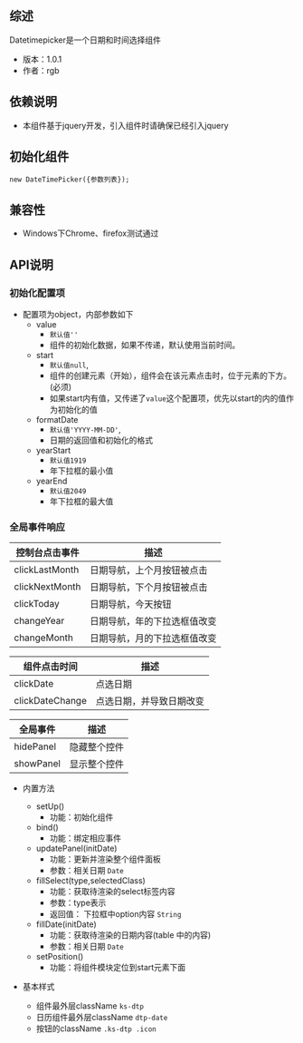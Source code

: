 ## 综述

Datetimepicker是一个日期和时间选择组件

* 版本：1.0.1
* 作者：rgb

## 依赖说明
* 本组件基于jquery开发，引入组件时请确保已经引入jquery

## 初始化组件

    new DateTimePicker({参数列表});

## 兼容性
* Windows下Chrome、firefox测试通过

## API说明

### 初始化配置项

* 配置项为object，内部参数如下
    * value 
        * `默认值''`
        * 组件的初始化数据，如果不传递，默认使用当前时间。
    * start
        * `默认值null`,
        * 组件的创建元素（开始），组件会在该元素点击时，位于元素的下方。(必须)
        * 如果start内有值，又传递了`value`这个配置项，优先以start的内的值作为初始化的值
    * formatDate 
        * `默认值'YYYY-MM-DD'`,
        * 日期的返回值和初始化的格式
    * yearStart 
        * `默认值1919`
        * 年下拉框的最小值
    * yearEnd 
        * `默认值2049`
        * 年下拉框的最大值

### 全局事件响应
| 控制台点击事件 | 描述 |    
| ------------ | ------------- |
| clickLastMonth | 日期导航，上个月按钮被点击 |
| clickNextMonth | 日期导航，下个月按钮被点击 |
| clickToday | 日期导航，今天按钮 |
| changeYear | 日期导航，年的下拉选框值改变 |
| changeMonth | 日期导航，月的下拉选框值改变 |

| 组件点击时间 | 描述 |
| ------------ | ------------- |
| clickDate | 点选日期|
| clickDateChange | 点选日期，并导致日期改变 |


| 全局事件 | 描述 |
| ------------ | ------------- |
| hidePanel | 隐藏整个控件|
| showPanel | 显示整个控件|


* 内置方法
    * setUp()
        * 功能：初始化组件
    * bind()
        * 功能：绑定相应事件
    * updatePanel(initDate)
        * 功能：更新并渲染整个组件面板
        * 参数：相关日期 `Date`
    * fillSelect(type,selectedClass)
        * 功能：获取待渲染的select标签内容
        * 参数：type表示
        * 返回值： 下拉框中option内容  `String`
    * fillDate(initDate)
        * 功能：获取待渲染的日期内容(table 中的内容)
        * 参数：相关日期 `Date`
    * setPosition()
        * 功能：将组件模块定位到start元素下面

* 基本样式
    * 组件最外层className `ks-dtp`
    * 日历组件最外层className `dtp-date`
    * 按钮的className `.ks-dtp .icon`    